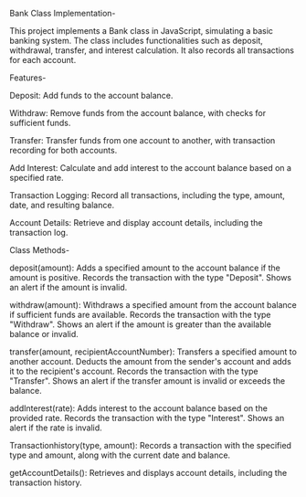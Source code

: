Bank Class Implementation-

This project implements a Bank class in JavaScript, simulating a basic banking system. The class includes functionalities such as deposit, withdrawal, transfer, and interest calculation. It also records all transactions for each account.

Features-

Deposit: Add funds to the account balance.

Withdraw: Remove funds from the account balance, with checks for sufficient funds.

Transfer: Transfer funds from one account to another, with transaction recording for both accounts.

Add Interest: Calculate and add interest to the account balance based on a specified rate.

Transaction Logging: Record all transactions, including the type, amount, date, and resulting balance.

Account Details: Retrieve and display account details, including the transaction log.

Class Methods-

deposit(amount):
Adds a specified amount to the account balance if the amount is positive.
Records the transaction with the type "Deposit".
Shows an alert if the amount is invalid.

withdraw(amount):
Withdraws a specified amount from the account balance if sufficient funds are available.
Records the transaction with the type "Withdraw".
Shows an alert if the amount is greater than the available balance or invalid.

transfer(amount, recipientAccountNumber):
Transfers a specified amount to another account.
Deducts the amount from the sender's account and adds it to the recipient's account.
Records the transaction with the type "Transfer".
Shows an alert if the transfer amount is invalid or exceeds the balance.

addInterest(rate):
Adds interest to the account balance based on the provided rate.
Records the transaction with the type "Interest".
Shows an alert if the rate is invalid.

Transactionhistory(type, amount):
Records a transaction with the specified type and amount, along with the current date and balance.

getAccountDetails():
Retrieves and displays account details, including the transaction history.
